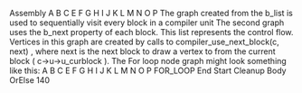 Assembly A B C E F G H I J K L M N O P The graph created from the  b_list  is used to sequentially visit every block in a compiler unit The second graph uses the  b_next  property of each block. This list represents the control flow. Vertices in this graph are created by calls to compiler_use_next_block(c, next) , where  next  is the next block to draw a vertex to from the current block ( c->u->u_curblock ). The  For  loop node graph might look something like this: A B C E F G H I J K L M N O P FOR_LOOP End Start Cleanup Body OrElse 140